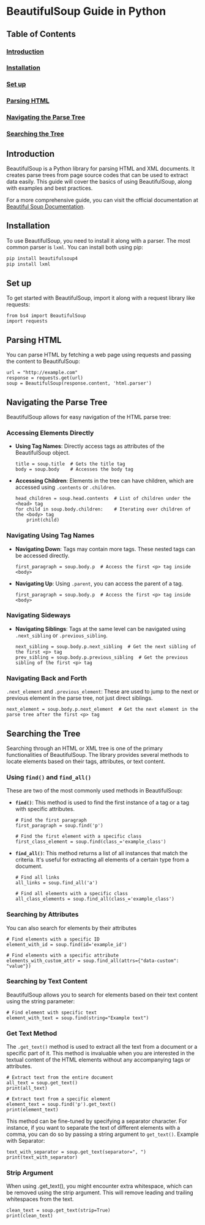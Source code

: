 # BeautifulSoup Guide in Python

## Table of Contents
### [Introduction](#introduction-1)
### [Installation](#installation-1)
### [Set up](#set-up-1)
### [Parsing HTML](#parsing-html-1)
### [Navigating the Parse Tree](#navigating-the-parse-tree-1)
### [Searching the Tree](#searching-the-tree-1)

## Introduction

BeautifulSoup is a Python library for parsing HTML and XML documents. It creates parse trees from page source codes 
that can be used to extract data easily. This guide will cover the basics of using BeautifulSoup, along with examples 
and best practices.

For a more comprehensive guide, you can visit the official documentation at 
[Beautiful Soup Documentation](https://www.crummy.com/software/BeautifulSoup/bs4/doc/).

## Installation

To use BeautifulSoup, you need to install it along with a parser. The most common parser is `lxml`. You can install 
both using pip:

```bash
pip install beautifulsoup4
pip install lxml
```
## Set up

To get started with BeautifulSoup, import it along with a request library like requests:

```
from bs4 import BeautifulSoup
import requests
```
## Parsing HTML

You can parse HTML by fetching a web page using requests and passing the content to BeautifulSoup:

```
url = "http://example.com"
response = requests.get(url)
soup = BeautifulSoup(response.content, 'html.parser')
```
## Navigating the Parse Tree

BeautifulSoup allows for easy navigation of the HTML parse tree:

### Accessing Elements Directly

- **Using Tag Names**: Directly access tags as attributes of the BeautifulSoup object.
  ```
  title = soup.title  # Gets the title tag
  body = soup.body    # Accesses the body tag
  ```
- **Accessing Children**: Elements in the tree can have children, which are accessed using `.contents` or `.children`.
  ```
  head_children = soup.head.contents  # List of children under the <head> tag
  for child in soup.body.children:    # Iterating over children of the <body> tag
      print(child)
  ```

### Navigating Using Tag Names

- **Navigating Down**: Tags may contain more tags. These nested tags can be accessed directly.
  ```
  first_paragraph = soup.body.p  # Access the first <p> tag inside <body>
  ```

- **Navigating Up**: Using `.parent`, you can access the parent of a tag.
  ```
  first_paragraph = soup.body.p  # Access the first <p> tag inside <body>
  ```

### Navigating Sideways

- **Navigating Siblings**: Tags at the same level can be navigated using `.next_sibling` or `.previous_sibling`.
  ```
  next_sibling = soup.body.p.next_sibling  # Get the next sibling of the first <p> tag
  prev_sibling = soup.body.p.previous_sibling  # Get the previous sibling of the first <p> tag
  ```
### Navigating Back and Forth

`.next_element` and `.previous_element`: These are used to jump to the next or previous element in the parse tree, not 
just direct siblings.
  ```
  next_element = soup.body.p.next_element  # Get the next element in the parse tree after the first <p> tag
  ```
## Searching the Tree

Searching through an HTML or XML tree is one of the primary functionalities of BeautifulSoup. The library provides 
several methods to locate elements based on their tags, attributes, or text content.

### Using `find()` and `find_all()`

These are two of the most commonly used methods in BeautifulSoup:

- **`find()`**: This method is used to find the first instance of a tag or a tag with specific attributes.
  
  ```
  # Find the first paragraph
  first_paragraph = soup.find('p')

  # Find the first element with a specific class
  first_class_element = soup.find(class_='example_class')
  ```
- **`find_all()`**: This method returns a list of all instances that match the criteria. It's useful for extracting all 
elements of a certain type from a document.
  
  ```
  # Find all links
  all_links = soup.find_all('a')
  
  # Find all elements with a specific class
  all_class_elements = soup.find_all(class_='example_class')
  ```

### Searching by Attributes
You can also search for elements by their attributes
  ```
  # Find elements with a specific ID
  element_with_id = soup.find(id='example_id')
  
  # Find elements with a specific attribute
  elements_with_custom_attr = soup.find_all(attrs={"data-custom": "value"})
  ```
### Searching by Text Content
BeautifulSoup allows you to search for elements based on their text content using the string parameter:
  ```
  # Find element with specific text
  element_with_text = soup.find(string="Example text")
  ```

### Get Text Method
The `.get_text()` method is used to extract all the text from a document or a specific part of it. This method is 
invaluable when you are interested in the textual content of the HTML elements without any accompanying tags or 
attributes.
```
# Extract text from the entire document
all_text = soup.get_text()
print(all_text)

# Extract text from a specific element
element_text = soup.find('p').get_text()
print(element_text)
```

This method can be fine-tuned by specifying a separator character. For instance, if you want to separate the text of 
different elements with a comma, you can do so by passing a string argument to `get_text()`.
Example with Separator:
```
text_with_separator = soup.get_text(separator=", ")
print(text_with_separator)
```

### Strip Argument
When using .get_text(), you might encounter extra whitespace, which can be removed using the strip argument. This will 
remove leading and trailing whitespaces from the text.
```
clean_text = soup.get_text(strip=True)
print(clean_text)
```
